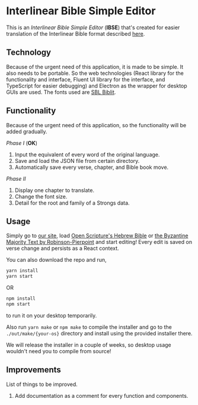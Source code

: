 # **Interlinear Bible Simple Editor**
This is an *Interlinear Bible Simple Editor* (**IBSE**) that's created for easier
translation of the Interlinear Bible format described
[here](https://github.com/benihyangbaik/aist/blob/main/README.en.md#cheap-to-compute).

## **Technology**
Because of the urgent need of this application, it is made to be simple. It
also needs to be portable. So the web technologies (React library for the
functionality and interface, Fluent UI library for the interface, and
TypeScript for easier debugging) and Electron as the wrapper for desktop GUIs
are used. The fonts used are [SBL
Biblit](https://www.sbl-site.org/educational/BiblicalFonts_SBLBibLit.aspx).


## **Functionality**
Because of the urgent need of this application, so the functionality will be
added gradually.

_Phase I_ (**OK**)
1. Input the equivalent of every word of the original language.
2. Save and load the JSON file from certain directory.
3. Automatically save every verse, chapter, and Bible book move.

_Phase II_
1. Display one chapter to translate.
2. Change the font size.
3. Detail for the root and family of a Strongs data.


## **Usage**
Simply go to [our site](https://ibse.benihyangbaik.com), load [Open Scripture's
Hebrew
Bible](https://github.com/benihyangbaik/interlinear-bible-simple-editor/blob/main/data/morphhb.json)
or [the Byzantine Majority Text by
Robinson-Pierpoint](https://github.com/benihyangbaik/interlinear-bible-simple-editor/blob/main/data/byzmt.json)
and start editing! Every edit is saved on verse change and persists as a React
context.

You can also download the repo and run,
```bash
yarn install
yarn start
```
OR
```bash
npm install
npm start
```
to run it on your desktop temporarily.

Also run `yarn make` or `npm make` to compile the installer and go to the
`./out/make/{your-os}` directory and install using the provided installer
there.

We will release the installer in a couple of weeks, so desktop usage wouldn't
need you to compile from source!


## **Improvements**
List of things to be improved.
1. Add documentation as a comment for every function and components.
